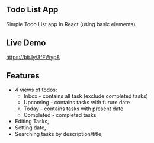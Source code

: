 ## Todo List App

Simple Todo List app in React (using basic elements)

## Live Demo

https://bit.ly/3fFWyp8

## Features

* 4 views of todos:
  * Inbox - contains all task (exclude completed tasks)
  * Upcoming - contains tasks with furure date
  * Today - contains tasks with present date
  * Completed - completed tasks
* Editing Tasks,
* Setting date,
* Searching tasks by description/title,

